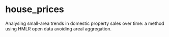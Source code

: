# house_prices
Analysing small-area trends in domestic property sales over time: a method using HMLR open data avoiding areal aggregation.
